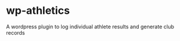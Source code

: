 wp-athletics
============

A wordpress plugin to log individual athlete results and generate club records
